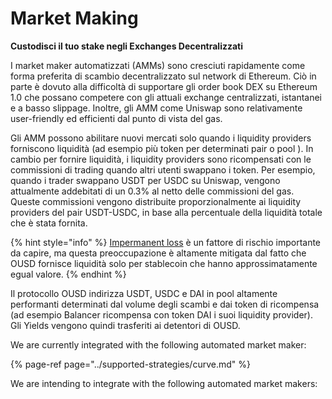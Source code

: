 # Market Making

**Custodisci il tuo stake negli Exchanges Decentralizzati**

I market maker automatizzati \(AMMs\) sono cresciuti rapidamente come forma preferita di scambio decentralizzato sul network di Ethereum. Ciò in parte è dovuto alla difficoltà di supportare gli order book DEX su Ethereum 1.0 che possano competere con gli attuali exchange centralizzati, istantanei e a basso slippage. Inoltre, gli AMM come Uniswap sono relativamente user-friendly ed efficienti dal punto di vista del gas.

Gli AMM possono abilitare nuovi mercati solo quando i liquidity providers forniscono liquidità \(ad esempio più token per determinati pair o pool \). In cambio per fornire liquidità, i liquidity providers sono ricompensati con le commissioni di trading quando altri utenti swappano i token. Per esempio, quando i trader swappano USDT per USDC su Uniswap, vengono attualmente addebitati di un 0.3% al netto delle commissioni del gas. Queste commissioni vengono distribuite proporzionalmente ai liquidity providers del pair USDT-USDC, in base alla percentuale della liquidità totale che è stata fornita.

{% hint style="info" %}
[Impermanent loss](https://medium.com/@pintail/uniswap-a-good-deal-for-liquidity-providers-104c0b6816f2) è un fattore di rischio importante da capire, ma questa preoccupazione è altamente mitigata dal fatto che OUSD fornisce liquidità solo per stablecoin che hanno approssimatamente egual valore.
{% endhint %}

Il protocollo OUSD indirizza USDT, USDC e DAI in pool altamente performanti determinati dal volume degli scambi e dai token di ricompensa \(ad esempio Balancer ricompensa con token DAI i suoi liquidity provider\). Gli Yields vengono quindi trasferiti ai detentori di OUSD.

We are currently integrated with the following automated market maker:

{% page-ref page="../supported-strategies/curve.md" %}

We are intending to integrate with the following automated market makers:






